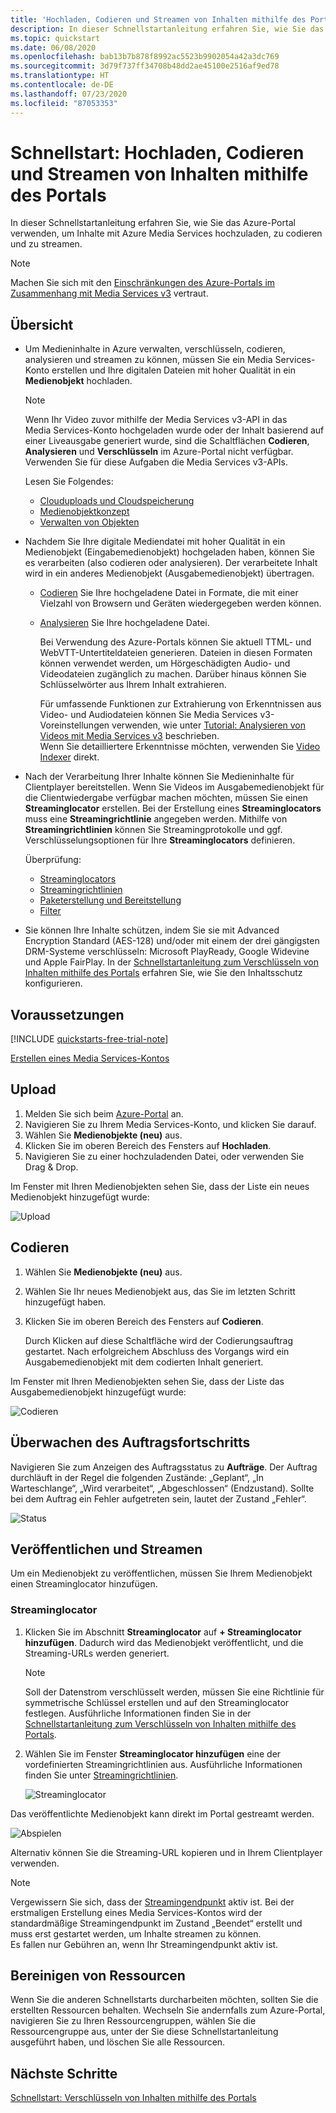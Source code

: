 ```yaml
---
title: 'Hochladen, Codieren und Streamen von Inhalten mithilfe des Portals: Azure'
description: In dieser Schnellstartanleitung erfahren Sie, wie Sie das Portal verwenden, um Inhalte mit Azure Media Services hochzuladen, zu codieren und zu streamen.
ms.topic: quickstart
ms.date: 06/08/2020
ms.openlocfilehash: bab13b7b878f8992ac5523b9902054a42a3dc769
ms.sourcegitcommit: 3d79f737ff34708b48dd2ae45100e2516af9ed78
ms.translationtype: HT
ms.contentlocale: de-DE
ms.lasthandoff: 07/23/2020
ms.locfileid: "87053353"
---
```

# <a name="quickstart-upload-encode-and-stream-content-with-portal"></a>Schnellstart: Hochladen, Codieren und Streamen von Inhalten mithilfe des Portals

In dieser Schnellstartanleitung erfahren Sie, wie Sie das Azure-Portal verwenden, um Inhalte mit Azure Media Services hochzuladen, zu codieren und zu streamen.

> [!NOTE]
> Machen Sie sich mit den [Einschränkungen des Azure-Portals im Zusammenhang mit Media Services v3](frequently-asked-questions.md#what-are-the-azure-portal-limitations-for-media-services-v3) vertraut.
  
## <a name="overview"></a>Übersicht

* Um Medieninhalte in Azure verwalten, verschlüsseln, codieren, analysieren und streamen zu können, müssen Sie ein Media Services-Konto erstellen und Ihre digitalen Dateien mit hoher Qualität in ein **Medienobjekt** hochladen. 
    
    > [!NOTE]
    > Wenn Ihr Video zuvor mithilfe der Media Services v3-API in das Media Services-Konto hochgeladen wurde oder der Inhalt basierend auf einer Liveausgabe generiert wurde, sind die Schaltflächen **Codieren**, **Analysieren** und **Verschlüsseln** im Azure-Portal nicht verfügbar. Verwenden Sie für diese Aufgaben die Media Services v3-APIs.

    Lesen Sie Folgendes: 

  * [Clouduploads und Cloudspeicherung](storage-account-concept.md)
  * [Medienobjektkonzept](assets-concept.md)
  * [Verwalten von Objekten](manage-asset-concept.md)
* Nachdem Sie Ihre digitale Mediendatei mit hoher Qualität in ein Medienobjekt (Eingabemedienobjekt) hochgeladen haben, können Sie es verarbeiten (also codieren oder analysieren). Der verarbeitete Inhalt wird in ein anderes Medienobjekt (Ausgabemedienobjekt) übertragen. 
    * [Codieren](encoding-concept.md) Sie Ihre hochgeladene Datei in Formate, die mit einer Vielzahl von Browsern und Geräten wiedergegeben werden können.
    * [Analysieren](analyzing-video-audio-files-concept.md) Sie Ihre hochgeladene Datei. 

        Bei Verwendung des Azure-Portals können Sie aktuell TTML- und WebVTT-Untertiteldateien generieren. Dateien in diesen Formaten können verwendet werden, um Hörgeschädigten Audio- und Videodateien zugänglich zu machen. Darüber hinaus können Sie Schlüsselwörter aus Ihrem Inhalt extrahieren.

        Für umfassende Funktionen zur Extrahierung von Erkenntnissen aus Video- und Audiodateien können Sie Media Services v3-Voreinstellungen verwenden, wie unter [Tutorial: Analysieren von Videos mit Media Services v3](analyze-videos-tutorial-with-api.md) beschrieben. <br/>Wenn Sie detailliertere Erkenntnisse möchten, verwenden Sie [Video Indexer](../video-indexer/index.yml) direkt.    
* Nach der Verarbeitung Ihrer Inhalte können Sie Medieninhalte für Clientplayer bereitstellen. Wenn Sie Videos im Ausgabemedienobjekt für die Clientwiedergabe verfügbar machen möchten, müssen Sie einen **Streaminglocator** erstellen. Bei der Erstellung eines **Streaminglocators** muss eine **Streamingrichtlinie** angegeben werden. Mithilfe von **Streamingrichtlinien** können Sie Streamingprotokolle und ggf. Verschlüsselungsoptionen für Ihre **Streaminglocators** definieren.
    
    Überprüfung:

    * [Streaminglocators](streaming-locators-concept.md)
    * [Streamingrichtlinien](streaming-policy-concept.md)
    * [Paketerstellung und Bereitstellung](dynamic-packaging-overview.md)
    * [Filter](filters-concept.md)
* Sie können Ihre Inhalte schützen, indem Sie sie mit Advanced Encryption Standard (AES-128) und/oder mit einem der drei gängigsten DRM-Systeme verschlüsseln: Microsoft PlayReady, Google Widevine und Apple FairPlay. In der [Schnellstartanleitung zum Verschlüsseln von Inhalten mithilfe des Portals](encrypt-content-quickstart.md) erfahren Sie, wie Sie den Inhaltsschutz konfigurieren.
        
## <a name="prerequisites"></a>Voraussetzungen

[!INCLUDE [quickstarts-free-trial-note](../../../includes/quickstarts-free-trial-note.md)]

[Erstellen eines Media Services-Kontos](create-account-howto.md#use-the-azure-portal)

## <a name="upload"></a>Upload

1. Melden Sie sich beim [Azure-Portal](https://portal.azure.com/) an.
1. Navigieren Sie zu Ihrem Media Services-Konto, und klicken Sie darauf.
1. Wählen Sie **Medienobjekte (neu)** aus.
1. Klicken Sie im oberen Bereich des Fensters auf **Hochladen**. 
1. Navigieren Sie zu einer hochzuladenden Datei, oder verwenden Sie Drag & Drop.

Im Fenster mit Ihren Medienobjekten sehen Sie, dass der Liste ein neues Medienobjekt hinzugefügt wurde:

![Upload](./media/manage-assets-quickstart/upload.png)

## <a name="encode"></a>Codieren

1. Wählen Sie **Medienobjekte (neu)** aus.
1. Wählen Sie Ihr neues Medienobjekt aus, das Sie im letzten Schritt hinzugefügt haben.
1. Klicken Sie im oberen Bereich des Fensters auf **Codieren**.

    Durch Klicken auf diese Schaltfläche wird der Codierungsauftrag gestartet. Nach erfolgreichem Abschluss des Vorgangs wird ein Ausgabemedienobjekt mit dem codierten Inhalt generiert.

Im Fenster mit Ihren Medienobjekten sehen Sie, dass der Liste das Ausgabemedienobjekt hinzugefügt wurde:

![Codieren](./media/manage-assets-quickstart/encode.png)

## <a name="monitor-the-job-progress"></a>Überwachen des Auftragsfortschritts

Navigieren Sie zum Anzeigen des Auftragsstatus zu **Aufträge**. Der Auftrag durchläuft in der Regel die folgenden Zustände: „Geplant“, „In Warteschlange“, „Wird verarbeitet“, „Abgeschlossen“ (Endzustand). Sollte bei dem Auftrag ein Fehler aufgetreten sein, lautet der Zustand „Fehler“.

![Status](./media/manage-assets-quickstart/job-status.png)

## <a name="publish-and-stream"></a>Veröffentlichen und Streamen

Um ein Medienobjekt zu veröffentlichen, müssen Sie Ihrem Medienobjekt einen Streaminglocator hinzufügen.

### <a name="streaming-locator"></a>Streaminglocator 

1. Klicken Sie im Abschnitt **Streaminglocator** auf **+ Streaminglocator hinzufügen**.
    Dadurch wird das Medienobjekt veröffentlicht, und die Streaming-URLs werden generiert.

    > [!NOTE]
    > Soll der Datenstrom verschlüsselt werden, müssen Sie eine Richtlinie für symmetrische Schlüssel erstellen und auf den Streaminglocator festlegen. Ausführliche Informationen finden Sie in der [Schnellstartanleitung zum Verschlüsseln von Inhalten mithilfe des Portals](encrypt-content-quickstart.md).
1. Wählen Sie im Fenster **Streaminglocator hinzufügen** eine der vordefinierten Streamingrichtlinien aus. Ausführliche Informationen finden Sie unter [Streamingrichtlinien](streaming-policy-concept.md).

    ![Streaminglocator](./media/manage-assets-quickstart/streaming-locator.png)

Das veröffentlichte Medienobjekt kann direkt im Portal gestreamt werden. 

![Abspielen](./media/manage-assets-quickstart/publish.png)

Alternativ können Sie die Streaming-URL kopieren und in Ihrem Clientplayer verwenden.

> [!NOTE]
> Vergewissern Sie sich, dass der [Streamingendpunkt](streaming-endpoint-concept.md) aktiv ist. Bei der erstmaligen Erstellung eines Media Services-Kontos wird der standardmäßige Streamingendpunkt im Zustand „Beendet“ erstellt und muss erst gestartet werden, um Inhalte streamen zu können.<br/>Es fallen nur Gebühren an, wenn Ihr Streamingendpunkt aktiv ist.

## <a name="cleanup-resources"></a>Bereinigen von Ressourcen

Wenn Sie die anderen Schnellstarts durcharbeiten möchten, sollten Sie die erstellten Ressourcen behalten. Wechseln Sie andernfalls zum Azure-Portal, navigieren Sie zu Ihren Ressourcengruppen, wählen Sie die Ressourcengruppe aus, unter der Sie diese Schnellstartanleitung ausgeführt haben, und löschen Sie alle Ressourcen.

## <a name="next-steps"></a>Nächste Schritte

[Schnellstart: Verschlüsseln von Inhalten mithilfe des Portals](encrypt-content-quickstart.md)
